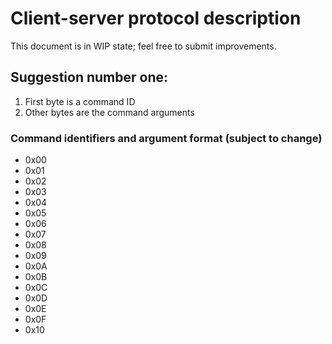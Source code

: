 # Client-server protocol description
This document is in WIP state; feel free to submit improvements.

## Suggestion number one:
1. First byte is a command ID
2. Other bytes are the command arguments

### Command identifiers and argument format (subject to change)
- 0x00 
- 0x01 
- 0x02 
- 0x03 
- 0x04 
- 0x05 
- 0x06 
- 0x07 
- 0x08 
- 0x09 
- 0x0A 
- 0x0B 
- 0x0C 
- 0x0D 
- 0x0E 
- 0x0F 
- 0x10 
